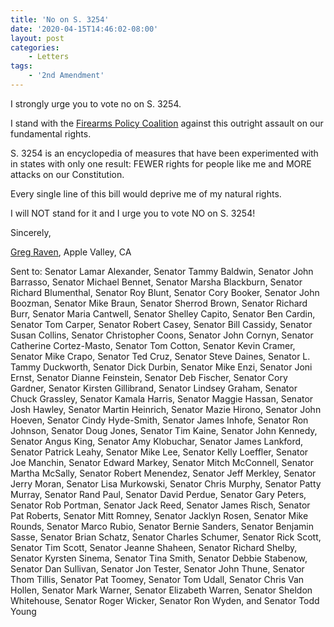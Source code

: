 ```yaml
---
title: 'No on S. 3254'
date: '2020-04-15T14:46:02-08:00'
layout: post
categories:
    - Letters
tags:
    - '2nd Amendment'
---
```


I strongly urge you to vote no on S. 3254.

I stand with the [Firearms Policy Coalition](https://www.firearmspolicy.org/) against this outright assault on our fundamental rights.

S. 3254 is an encyclopedia of measures that have been experimented with in states with only one result: FEWER rights for people like me and MORE attacks on our Constitution.

Every single line of this bill would deprive me of my natural rights.

I will NOT stand for it and I urge you to vote NO on S. 3254!

Sincerely,

[Greg Raven](https://www.gregraven.org/), Apple Valley, CA

Sent to: Senator Lamar Alexander, Senator Tammy Baldwin, Senator John Barrasso, Senator Michael Bennet, Senator Marsha Blackburn, Senator Richard Blumenthal, Senator Roy Blunt, Senator Cory Booker, Senator John Boozman, Senator Mike Braun, Senator Sherrod Brown, Senator Richard Burr, Senator Maria Cantwell, Senator Shelley Capito, Senator Ben Cardin, Senator Tom Carper, Senator Robert Casey, Senator Bill Cassidy, Senator Susan Collins, Senator Christopher Coons, Senator John Cornyn, Senator Catherine Cortez-Masto, Senator Tom Cotton, Senator Kevin Cramer, Senator Mike Crapo, Senator Ted Cruz, Senator Steve Daines, Senator L. Tammy Duckworth, Senator Dick Durbin, Senator Mike Enzi, Senator Joni Ernst, Senator Dianne Feinstein, Senator Deb Fischer, Senator Cory Gardner, Senator Kirsten Gillibrand, Senator Lindsey Graham, Senator Chuck Grassley, Senator Kamala Harris, Senator Maggie Hassan, Senator Josh Hawley, Senator Martin Heinrich, Senator Mazie Hirono, Senator John Hoeven, Senator Cindy Hyde-Smith, Senator James Inhofe, Senator Ron Johnson, Senator Doug Jones, Senator Tim Kaine, Senator John Kennedy, Senator Angus King, Senator Amy Klobuchar, Senator James Lankford, Senator Patrick Leahy, Senator Mike Lee, Senator Kelly Loeffler, Senator Joe Manchin, Senator Edward Markey, Senator Mitch McConnell, Senator Martha McSally, Senator Robert Menendez, Senator Jeff Merkley, Senator Jerry Moran, Senator Lisa Murkowski, Senator Chris Murphy, Senator Patty Murray, Senator Rand Paul, Senator David Perdue, Senator Gary Peters, Senator Rob Portman, Senator Jack Reed, Senator James Risch, Senator Pat Roberts, Senator Mitt Romney, Senator Jacklyn Rosen, Senator Mike Rounds, Senator Marco Rubio, Senator Bernie Sanders, Senator Benjamin Sasse, Senator Brian Schatz, Senator Charles Schumer, Senator Rick Scott, Senator Tim Scott, Senator Jeanne Shaheen, Senator Richard Shelby, Senator Kyrsten Sinema, Senator Tina Smith, Senator Debbie Stabenow, Senator Dan Sullivan, Senator Jon Tester, Senator John Thune, Senator Thom Tillis, Senator Pat Toomey, Senator Tom Udall, Senator Chris Van Hollen, Senator Mark Warner, Senator Elizabeth Warren, Senator Sheldon Whitehouse, Senator Roger Wicker, Senator Ron Wyden, and Senator Todd Young